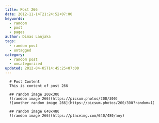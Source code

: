 ```yaml
---
title: Post 266
date: 2012-11-14T21:24:52+07:00
keywords:
  - random
  - post
  - pages
author: Dimas Lanjaka
tags:
  - random post
  - untagged
category:
  - random post
  - uncategorized
updated: 2012-04-05T14:45:25+07:00
---
```


      # Post Content
      This is content of post 266

      ## random image 200x300
      ![random image 266](https://picsum.photos/200/300)
      ![another random image 266](https://picsum.photos/200/300?random=1)

      ## random image 640x480
      ![random image 266](https://placeimg.com/640/480/any)
      